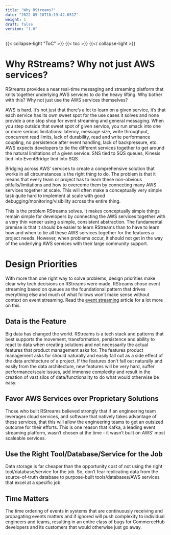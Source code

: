 ```yaml
---
title: "Why RStreams?"
date: "2022-05-18T18:19:42.651Z"
weight: 1
draft: false
version: "1.0"
---
```

{{< collapse-light "ToC" >}}
{{< toc  >}}
{{</ collapse-light >}}
# Why RStreams?  Why not just AWS services?
RStreams provides a near real-time messaging and streaming platform that knits together underlying AWS services 
to do the heavy lifting.  Why bother with this?  Why not just use the AWS services themselves?

AWS is hard.  It’s not just that there’s a lot to learn on a given service, it’s that each service has its own sweet spot
for the use cases it solves and none provide a one stop shop for event streaming and general messaging.  When you step
outside that sweet spot of given service, you run smack into one or more serious limitations: latency, message size, 
write throughput, concurrent read limits, lack of durability, read and write performance coupling, no persistence after
event handling, lack of backpressure, etc.  AWS expects developers to tie the different services together to get
around the natural limitations of a given service: SNS tied to SQS queues, Kinesis tied into EventBridge tied into SQS.

Bridging across AWS’ services to create a comprehensive solution that works in all circumstances is the right thing to do.
The problem is that it means that every team or project has to learn these non-obvious pitfalls/limitations and how to
overcome them by connecting many AWS services together at scale.  This will often make a conceptually very simple task 
quite hard to implement at scale with good debugging/monitoring/visibility across the entire thing.

This is the problem RStreams solves.  It makes conceptually simple things remain simple for developers by connecting the 
AWS services together with a very thin veneer using a simple, consistent abstraction.  The fundamental premise is that it
should be easier to learn RStreams than to have to learn how and when to tie all these AWS services together for the 
features a project needs.  However, when problems occur, it should not get in the way of the underlying AWS services
with their large community support.

# Design Priorities
With more than one right way to solve problems, design priorities make clear why tech decisions on RStreams were made.
RStreams chose event streaming based on queues as the foundational pattern that drives everything else and much of what follows
won’t make sense without context on event streaming.  Read the [event streaming](../rstreams-guides/core-concepts/event-streaming-primer) article  for a lot more on this.

## Data is the Feature
Big data has changed the world.  RStreams is a tech stack and patterns that best supports the movement, transformation, persistence
and ability to react to data when creating solutions and not necessarily the actual features that product management asks for.
The features product management asks for should naturally and easily fall out as a side effect of the data architecture of a project.
If the features don’t fall out naturally and easily from the data architecture, new features will be very hard, suffer 
performance/scale issues, add immense complexity and result in the creation of vast silos of data/functionality to do what 
would otherwise be easy.

## Favor AWS Services over Proprietary Solutions
Those who built RStreams believed strongly that if an engineering team leverages cloud services, and software that natively
takes advantage of these services, that this will allow the engineering teams to get an outsized outcome for their efforts.
This is one reason that Kafka, a leading event streaming platform, wasn’t chosen at the time - it wasn’t built on AWS'
most scaleable services.

## Use the Right Tool/Database/Service for the Job
Data storage is far cheaper than the opportunity cost of not using the right tool/database/service for the job. So, don’t fear replicating data from the source-of-truth database to purpose-built tools/databases/AWS services that excel at a specific job.

## Time Matters
The time ordering of events in systems that are continuously receiving and propagating events matters and if ignored will push complexity to individual engineers and teams, resulting in an entire class of bugs for CommerceHub developers and its customers that would otherwise just go away.